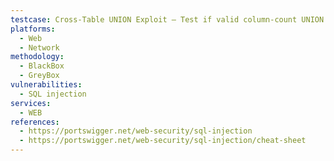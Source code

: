 ```yaml
---
testcase: Cross-Table UNION Exploit – Test if valid column-count UNION payloads (e.g., ' UNION SELECT username, password FROM users--) succeed, indicating dangerous UNION-based SQL injection
platforms: 
  - Web
  - Network
methodology: 
  - BlackBox
  - GreyBox
vulnerabilities:
  - SQL injection
services:
  - WEB
references:
  - https://portswigger.net/web-security/sql-injection
  - https://portswigger.net/web-security/sql-injection/cheat-sheet
---
```


